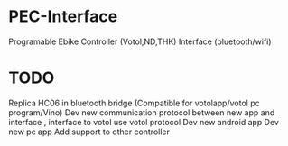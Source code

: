 # PEC-Interface
Programable Ebike Controller (Votol,ND,THK) Interface (bluetooth/wifi)
# TODO
Replica HC06 in bluetooth bridge (Compatible for votolapp/votol pc program/Vino)
Dev new communication protocol between new app and interface , interface to votol use votol protocol
Dev new android app
Dev new pc app
Add support to other controller
